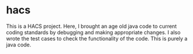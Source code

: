 # hacs
This is a HACS project. Here, I brought an age old java code to current coding standards by debugging and making appropriate changes.
I also wrote the test cases to check the functionality of the code. 
This is purely a java code. 
